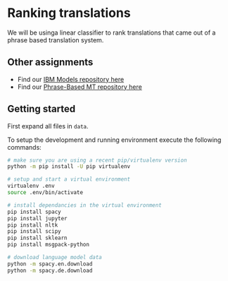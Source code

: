 Ranking translations
====================

We will be usinga linear classifier to rank translations that came out of a phrase based translation system.

Other assignments
------

* Find our [IBM Models repository here](https://github.com/pepijnkokke/IBM-SMT)
* Find our [Phrase-Based MT repository here](https://github.com/pepijnkokke/Phrase-Based-Translation)

Getting started
------

First expand all files in `data`.

To setup the development and running environment execute the following commands:

```bash
# make sure you are using a recent pip/virtualenv version
python -m pip install -U pip virtualenv

# setup and start a virtual environment
virtualenv .env
source .env/bin/activate

# install dependancies in the virtual environment
pip install spacy
pip install jupyter
pip install nltk
pip install scipy
pip install sklearn
pip install msgpack-python

# download language model data
python -m spacy.en.download
python -m spacy.de.download
```
